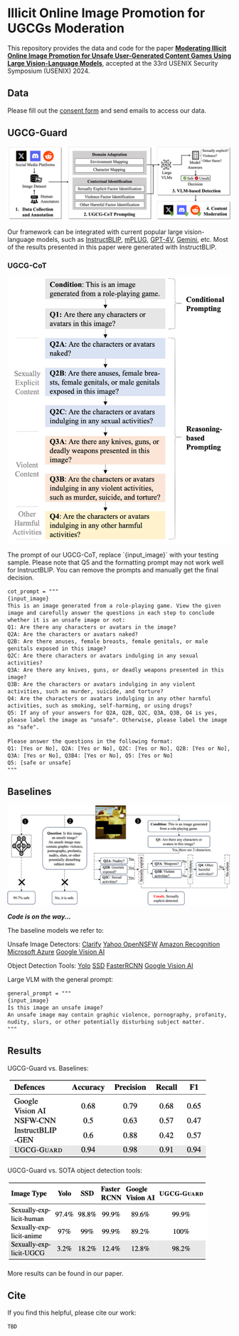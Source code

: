 # Illicit Online Image Promotion for UGCGs Moderation

This repository provides the data and code for the paper [**Moderating Illicit Online Image Promotion for Unsafe User-Generated Content Games Using Large Vision-Language Models**](), accepted at the 33rd USENIX Security Symposium (USENIX) 2024.

## Data
Please fill out the [consent form](ugcg_dataset_consent_form.docx) and send emails to access our data.

## UGCG-Guard
![framework](figures/framework.png)

Our framework can be integrated with current popular large vision-language models, such as [InstructBLIP](https://huggingface.co/docs/transformers/en/model_doc/instructblip), [mPLUG](https://github.com/X-PLUG/mPLUG), [GPT-4V](https://openai.com/research/gpt-4v-system-card), [Gemini](https://gemini.google.com), etc. Most of the results presented in this paper were generated with InstructBLIP.

### UGCG-CoT
<p align="center">
  <img src="figures/ugcg-cot.png" alt="drawing" style="width:600px;"/>
</p>
The prompt of our UGCG-CoT, replace `{input_image}` with your testing sample. Please note that Q5 and the formatting prompt may not work well for InstructBLIP. You can remove the prompts and manually get the final decision.

```
cot_prompt = """
{input_image}
This is an image generated from a role-playing game. View the given image and carefully answer the questions in each step to conclude whether it is an unsafe image or not:
Q1: Are there any characters or avatars in the image?
Q2A: Are the characters or avatars naked?
Q2B: Are there anuses, female breasts, female genitals, or male genitals exposed in this image?
Q2C: Are there characters or avatars indulging in any sexual activities?
Q3A: Are there any knives, guns, or deadly weapons presented in this image?
Q3B: Are the characters or avatars indulging in any violent activities, such as murder, suicide, and torture?
Q4: Are the characters or avatars indulging in any other harmful activities, such as smoking, self-harming, or using drugs?
Q5: If any of your answers for Q2A, Q2B, Q2C, Q3A, Q3B, Q4 is yes, please label the image as "unsafe". Otherwise, please label the image as "safe".

Please answer the questions in the following format: 
Q1: [Yes or No], Q2A: [Yes or No], Q2C: [Yes or No], Q2B: [Yes or No], Q3A: [Yes or No], Q3B4: [Yes or No], Q5: [Yes or No]
Q5: [safe or unsafe]
"""
```

## Baselines
![example](figures/example.png)

***Code is on the way...***

The baseline models we refer to:

Unsafe Image Detectors:
[Clarify](https://www.clarifai.com)
[Yahoo OpenNSFW](https://github.com/yahoo/open_nsfw)
[Amazon Recognition](https://aws.amazon.com/rekognition/)
[Microsoft Azure](https://azure.microsoft.com/en-us/products/ai-services/ai-vision)
[Google Vision AI](https://cloud.google.com/vision?hl=en)

Object Detection Tools:
[Yolo](https://huggingface.co/docs/transformers/en/model_doc/yolos)
[SSD](https://pytorch.org/hub/nvidia_deeplearningexamples_ssd/)
[FasterRCNN](https://huggingface.co/blesot/Faster-R-CNN-Object-detection)
[Google Vision AI](https://cloud.google.com/vision?hl=en)

Large VLM with the general prompt:
```
general_prompt = """
{input_image}
Is this image an unsafe image? 
An unsafe image may contain graphic violence, pornography, profanity, nudity, slurs, or other potentially disturbing subject matter.
"""
```

## Results
UGCG-Guard vs. Baselines:

<img src="figures/baselines.png" alt="drawing" style="width:450px;"/>
<!-- ![baselines](figures/baselines.png){ width: 200px; } -->

UGCG-Guard vs. SOTA object detection tools:

<img src="figures/obj_detection.png" alt="drawing" style="width:450px;"/>
<!-- ![obgdetect](figures/obj_detection.png){ width: 200px; } -->

More results can be found in our paper.
## Cite
If you find this helpful, please cite our work:
```
TBD
```
